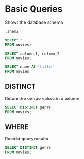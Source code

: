 
# Basic Queries


Shows the database schema
```sql
.shema
```


```sql
SELECT *
FROM movies;
```


```sql
SELECT column_1, column_2
FROM movies;
```

```sql
SELECT name AS 'titles'
FROM movies
```


## DISTINCT

Return the unique values in a column

```sql
SELECT DISTINCT genre
FROM movies;
```

## WHERE

Restrict query results 

```sql
SELECT DISTINCT genre
FROM movies;
```

